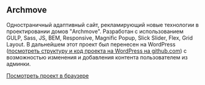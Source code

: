 ## Archmove
Одностраничный адаптивный сайт, рекламирующий новые технологии в проектировании домов "Archmove". Разработан с использованием GULP, Sass, JS, BEM, Responsive, Magnific Popup, Slick Slider, Flex, Grid Layout. В дальнейшем этот проект был перенесен на WordPress ([посмотреть структуру и код проекта на WordPress на github.com](https://github.com/krutko77/Archmove-WordPress)) с возможностью изменения и добавления контента пользователем из админки. 

[Посмотреть проект в браузере](https://krutko77.github.io/Project-14_Archmove_WP/)


